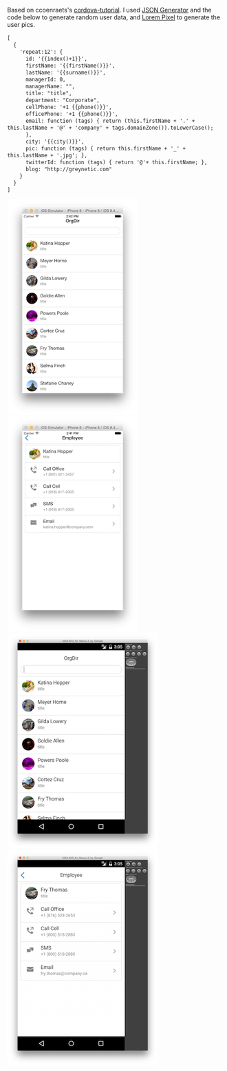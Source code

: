 Based on ccoenraets's [cordova-tutorial](https://github.com/ccoenraets/cordova-tutorial). I used [JSON Generator](http://beta.json-generator.com/) and the code below to generate random user data, and [Lorem Pixel](http://lorempixel.com/) to generate the user pics.

```
[
  {
    'repeat:12': {
      id: '{{index()+1}}',
      firstName: '{{firstName()}}',
      lastName: '{{surname()}}',
      managerId: 0,
      managerName: "",
      title: "title",
      department: "Corporate",
      cellPhone: '+1 {{phone()}}',
      officePhone: '+1 {{phone()}}',
      email: function (tags) { return (this.firstName + '.' + this.lastName + '@' + 'company' + tags.domainZone()).toLowerCase();
      },
      city: '{{city()}}',
      pic: function (tags) { return this.firstName + '_' + this.lastName + '.jpg'; },
      twitterId: function (tags) { return '@'+ this.firstName; },
      blog: "http://greynetic.com"
    }
  }
]
```

![EmployeeListView-ios.png](./www/assets/pics/EmployeeListView-ios.png)
![EmployeeView-ios.png](./www/assets/pics/EmployeeView-ios.png)
![EmployeeListView-android.png](./www/assets/pics/EmployeeListView-android.png)
![EmployeeView-android.png](./www/assets/pics/EmployeeView-android.png)

